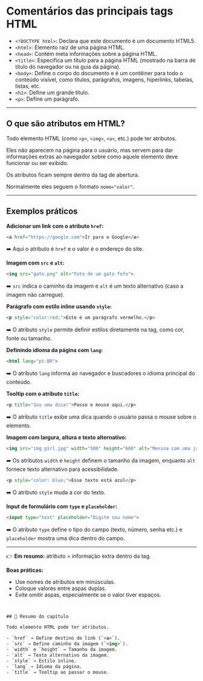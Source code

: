 # Comentários das principais tags HTML

- `<!DOCTYPE html>`: Declara que este documento é um documento HTML5.
- `<html>`: Elemento raiz de uma página HTML.
- `<head>`: Contém meta informações sobre a página HTML.
- `<title>`: Especifica um título para a página HTML (mostrado na barra de título do navegador ou na guia da página).
- `<body>`: Define o corpo do documento e é um contêiner para todo o conteúdo visível, como títulos, parágrafos, imagens, hiperlinks, tabelas, listas, etc.
- `<h1>`: Define um grande título.
- `<p>`: Define um parágrafo.

---

## O que são atributos em HTML?

Todo elemento HTML (como `<p>`, `<img>`, `<a>`, etc.) pode ter atributos.

Eles não aparecem na página para o usuário, mas servem para dar informações extras ao navegador sobre como aquele elemento deve funcionar ou ser exibido.

Os atributos ficam sempre dentro da tag de abertura.

Normalmente eles seguem o formato `nome="valor"`.

---

## Exemplos práticos

**Adicionar um link com o atributo `href`:**

```html
<a href="https://google.com">Ir para o Google</a>
```
➡️ Aqui o atributo é `href` e o valor é o endereço do site.

**Imagem com `src` e `alt`:**

```html
<img src="gato.png" alt="Foto de um gato fofo">
```
➡️ `src` indica o caminho da imagem e `alt` é um texto alternativo (caso a imagem não carregue).

**Parágrafo com estilo inline usando `style`:**

```html
<p style="color:red;">Este é um parágrafo vermelho.</p>
```
➡️ O atributo `style` permite definir estilos diretamente na tag, como cor, fonte ou tamanho.

**Definindo idioma da página com `lang`:**

```html
<html lang="pt-BR">
```
➡️ O atributo `lang` informa ao navegador e buscadores o idioma principal do conteúdo.

**Tooltip com o atributo `title`:**

```html
<p title="Sou uma dica!">Passe o mouse aqui.</p>
```
➡️ O atributo `title` exibe uma dica quando o usuário passa o mouse sobre o elemento.

**Imagem com largura, altura e texto alternativo:**

```html
<img src="img_girl.jpg" width="500" height="600" alt="Menina com uma jaqueta">
```
➡️ Os atributos `width` e `height` definem o tamanho da imagem, enquanto `alt` fornece texto alternativo para acessibilidade.

```html
<p style="color: blue;">Esse texto está azul</p>
```
➡️ O atributo `style` muda a cor do texto.

**Input de formulário com `type` e `placeholder`:**

```html
<input type="text" placeholder="Digite seu nome">
```
➡️ O atributo `type` define o tipo do campo (texto, número, senha etc.) e `placeholder` mostra uma dica dentro do campo.

---

👉 **Em resumo:** atributo = informação extra dentro da tag.

**Boas práticas:**
- Use nomes de atributos em minúsculas.
- Coloque valores entre aspas duplas.
- Evite omitir aspas, especialmente se o valor tiver espaços.

```html


## 📖 Resumo do capítulo

Todo elemento HTML pode ter atributos.

- `href` → Define destino do link (`<a>`).
- `src` → Define caminho da imagem (`<img>`).
- `width` e `height` → Tamanho da imagem.
- `alt` → Texto alternativo da imagem.
- `style` → Estilo inline.
- `lang` → Idioma da página.
- `title` → Tooltip ao passar o mouse.
```